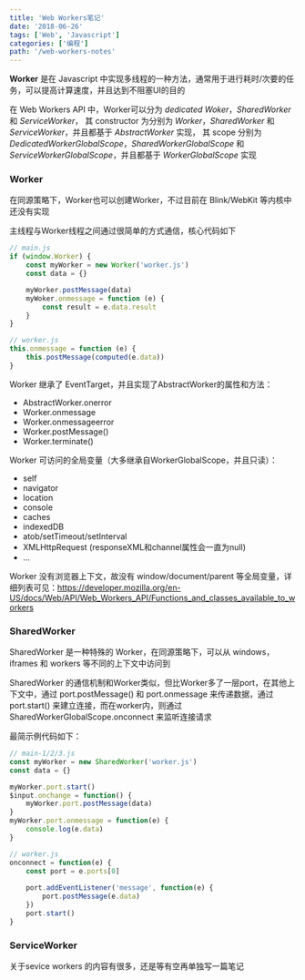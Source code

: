 ```yaml
---
title: 'Web Workers笔记'
date: '2018-06-26'
tags: ['Web', 'Javascript']
categories: ['编程']
path: '/web-workers-notes'
---
```


**Worker** 是在 Javascript 中实现多线程的一种方法，通常用于进行耗时/次要的任务，可以提高计算速度，并且达到不阻塞UI的目的

在 Web Workers API 中，Worker可以分为 *dedicated Woker*，*SharedWorker* 和 *ServiceWorker*，
其 constructor 为分别为 *Worker*，*SharedWorker* 和 *ServiceWorker*，并且都基于 *AbstractWorker* 实现，
其 scope 分别为 *DedicatedWorkerGlobalScope*，*SharedWorkerGlobalScope* 和 *ServiceWorkerGlobalScope*，并且都基于 *WorkerGlobalScope* 实现

### Worker

在同源策略下，Worker也可以创建Worker，不过目前在 Blink/WebKit 等内核中还没有实现

主线程与Worker线程之间通过很简单的方式通信，核心代码如下

```javascript
// main.js
if (window.Worker) {
    const myWorker = new Worker('worker.js')
    const data = {}

    myWorker.postMessage(data)
    myWoker.onmessage = function (e) {
        const result = e.data.result
    }
}

// worker.js
this.onmessage = function (e) {
    this.postMessage(computed(e.data))
}
```

Worker 继承了 EventTarget，并且实现了AbstractWorker的属性和方法：
* AbstractWorker.onerror
* Worker.onmessage
* Worker.onmessageerror
* Worker.postMessage()
* Worker.terminate()

Worker 可访问的全局变量（大多继承自WorkerGlobalScope，并且只读）：
* self
* navigator
* location
* console
* caches
* indexedDB
* atob/setTimeout/setInterval
* XMLHttpRequest (responseXML和channel属性会一直为null)
* ...

Worker 没有浏览器上下文，故没有 window/document/parent 等全局变量，详细列表可见：https://developer.mozilla.org/en-US/docs/Web/API/Web_Workers_API/Functions_and_classes_available_to_workers

### SharedWorker

SharedWorker 是一种特殊的 Worker，在同源策略下，可以从 windows，iframes 和 workers 等不同的上下文中访问到

SharedWorker 的通信机制和Worker类似，但比Worker多了一层port，在其他上下文中，通过 port.postMessage() 和 port.onmessage 来传递数据，通过 port.start() 来建立连接，而在worker内，则通过SharedWorkerGlobalScope.onconnect 来监听连接请求

最简示例代码如下：

```javascript
// main-1/2/3.js
const myWorker = new SharedWorker('worker.js')
const data = {}

myWorker.port.start()
$input.onchange = function() {
    myWorker.port.postMessage(data)
}
myWorker.port.onmessage = function(e) {
    console.log(e.data)
}

// worker.js
onconnect = function(e) {
    const port = e.ports[0]
    
    port.addEventListener('message', function(e) {
        port.postMessage(e.data)
    })
    port.start()
}
```

### ServiceWorker
关于sevice workers 的内容有很多，还是等有空再单独写一篇笔记

